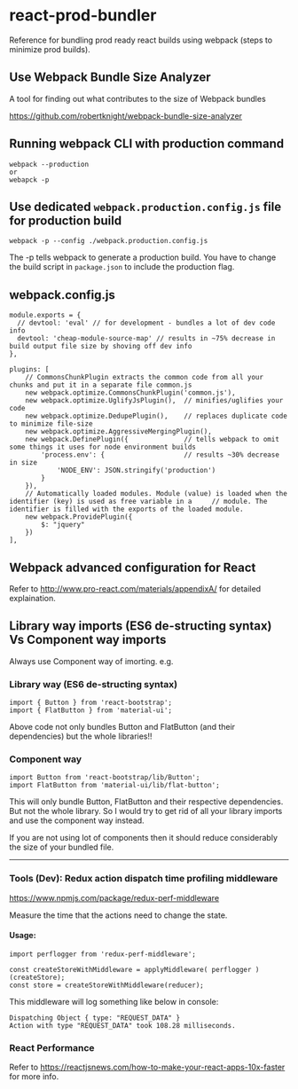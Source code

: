 # react-prod-bundler
Reference for bundling prod ready react builds using webpack (steps to minimize prod builds).

## Use Webpack Bundle Size Analyzer
A tool for finding out what contributes to the size of Webpack bundles

https://github.com/robertknight/webpack-bundle-size-analyzer

## Running webpack CLI with production command

```
webpack --production
or
webapck -p
```
## Use dedicated ```webpack.production.config.js``` file for production build
```
webpack -p --config ./webpack.production.config.js
```
The -p tells webpack to generate a production build. You have to change the build script in ```package.json``` to include the production flag.

## webpack.config.js
```
module.exports = {
  // devtool: 'eval' // for development - bundles a lot of dev code info
  devtool: 'cheap-module-source-map' // results in ~75% decrease in build output file size by shoving off dev info
},

plugins: [
    // CommonsChunkPlugin extracts the common code from all your chunks and put it in a separate file common.js
    new webpack.optimize.CommonsChunkPlugin('common.js'), 
    new webpack.optimize.UglifyJsPlugin(),  // minifies/uglifies your code
    new webpack.optimize.DedupePlugin(),    // replaces duplicate code to minimize file-size
    new webpack.optimize.AggressiveMergingPlugin(),
    new webpack.DefinePlugin({              // tells webpack to omit some things it uses for node environment builds
        'process.env': {                    // results ~30% decrease in size
            'NODE_ENV': JSON.stringify('production')
        }
    }),
    // Automatically loaded modules. Module (value) is loaded when the identifier (key) is used as free variable in a     // module. The identifier is filled with the exports of the loaded module.
    new webpack.ProvidePlugin({
        $: "jquery"
    })
],
```

## Webpack advanced configuration for React

Refer to http://www.pro-react.com/materials/appendixA/ for detailed explaination.

## Library way imports (ES6 de-structing syntax) Vs Component way imports

Always use Component way of imorting.
e.g.
### Library way (ES6 de-structing syntax)
```
import { Button } from 'react-bootstrap';
import { FlatButton } from 'material-ui';
```
Above code not only bundles Button and FlatButton (and their dependencies) but the whole libraries!!

### Component way
```
import Button from 'react-bootstrap/lib/Button';
import FlatButton from 'material-ui/lib/flat-button';
```
This will only bundle Button, FlatButton and their respective dependencies. But not the whole library. So I would try to get rid of all your library imports and use the component way instead.

If you are not using lot of components then it should reduce considerably the size of your bundled file.

--------------------------------------------------------------------------------------

### Tools (Dev): Redux action dispatch time profiling middleware

https://www.npmjs.com/package/redux-perf-middleware

Measure the time that the actions need to change the state.
#### Usage:
```
import perflogger from 'redux-perf-middleware';
 
const createStoreWithMiddleware = applyMiddleware( perflogger )(createStore);
const store = createStoreWithMiddleware(reducer);
```
This middleware will log something like below in console:
```
Dispatching Object { type: "REQUEST_DATA" }
Action with type "REQUEST_DATA" took 108.28 milliseconds.
```

### React Performance
Refer to https://reactjsnews.com/how-to-make-your-react-apps-10x-faster for more info.



